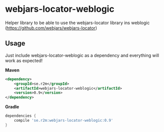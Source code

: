 # webjars-locator-weblogic

Helper library to be able to use the webjars-locator library ins weblogic (https://github.com/webjars/webjars-locator)

## Usage

Just include webjars-locator-weblogic as a dependency and everything will work as expected!

**Maven**
```xml
<dependency>
    <groupId>se.r2m</groupId>
    <artifactId>webjars-locator-weblogic</artifactId>
    <version>0.9</version>
</dependency>
```


**Gradle**
```gradle
dependencies {
    compile 'se.r2m:webjars-locator-weblogic:0.9'
}

```
